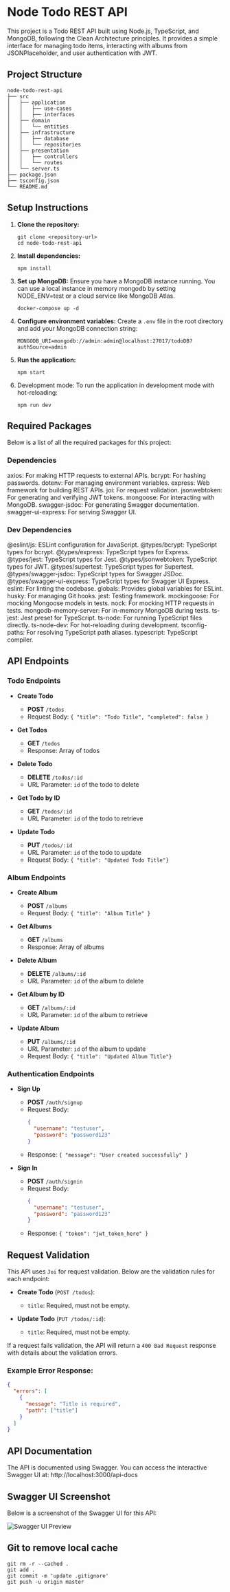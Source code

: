 # Node Todo REST API

This project is a Todo REST API built using Node.js, TypeScript, and MongoDB, following the Clean Architecture principles. It provides a simple interface for managing todo items, interacting with albums from JSONPlaceholder, and user authentication with JWT.

## Project Structure

```
node-todo-rest-api
├── src
│   ├── application
│   │   ├── use-cases
│   │   ├── interfaces
│   ├── domain
│   │   └── entities
│   ├── infrastructure
│   │   ├── database
│   │   └── repositories
│   ├── presentation
│   │   ├── controllers
│   │   └── routes
│   └── server.ts
├── package.json
├── tsconfig.json
└── README.md
```

## Setup Instructions

1. **Clone the repository:**
   ```
   git clone <repository-url>
   cd node-todo-rest-api
   ```

2. **Install dependencies:**
   ```
   npm install
   ```

3. **Set up MongoDB:**
   Ensure you have a MongoDB instance running. You can use a local instance in memory mongodb by setting NODE_ENV=test or a cloud service like MongoDB Atlas.
   ```
   docker-compose up -d
   ```

4. **Configure environment variables:**
   Create a `.env` file in the root directory and add your MongoDB connection string:
   ```
   MONGODB_URI=mongodb://admin:admin@localhost:27017/todoDB?authSource=admin
   ```

5. **Run the application:**
   ```
   npm start
   ```
6. Development mode: To run the application in development mode with hot-reloading:
   ```
   npm run dev
   ```
## Required Packages
Below is a list of all the required packages for this project:

### Dependencies
axios: For making HTTP requests to external APIs.
bcrypt: For hashing passwords.
dotenv: For managing environment variables.
express: Web framework for building REST APIs.
joi: For request validation.
jsonwebtoken: For generating and verifying JWT tokens.
mongoose: For interacting with MongoDB.
swagger-jsdoc: For generating Swagger documentation.
swagger-ui-express: For serving Swagger UI.

### Dev Dependencies
@eslint/js: ESLint configuration for JavaScript.
@types/bcrypt: TypeScript types for bcrypt.
@types/express: TypeScript types for Express.
@types/jest: TypeScript types for Jest.
@types/jsonwebtoken: TypeScript types for JWT.
@types/supertest: TypeScript types for Supertest.
@types/swagger-jsdoc: TypeScript types for Swagger JSDoc.
@types/swagger-ui-express: TypeScript types for Swagger UI Express.
eslint: For linting the codebase.
globals: Provides global variables for ESLint.
husky: For managing Git hooks.
jest: Testing framework.
mockingoose: For mocking Mongoose models in tests.
nock: For mocking HTTP requests in tests.
mongodb-memory-server: For in-memory MongoDB during tests.
ts-jest: Jest preset for TypeScript.
ts-node: For running TypeScript files directly.
ts-node-dev: For hot-reloading during development.
tsconfig-paths: For resolving TypeScript path aliases.
typescript: TypeScript compiler.

## API Endpoints

### Todo Endpoints

- **Create Todo**
  - **POST** `/todos`
  - Request Body: `{ "title": "Todo Title", "completed": false }`

- **Get Todos**
  - **GET** `/todos`
  - Response: Array of todos

- **Delete Todo**
  - **DELETE** `/todos/:id`
  - URL Parameter: `id` of the todo to delete

- **Get Todo by ID**
  - **GET** `/todos/:id`
  - URL Parameter: `id` of the todo to retrieve
  
- **Update Todo**
  - **PUT** `/todos/:id`
  - URL Parameter: `id` of the todo to update
  - Request Body: `{ "title": "Updated Todo Title"}`

### Album Endpoints

- **Create Album**
  - **POST** `/albums`
  - Request Body: `{ "title": "Album Title" }`

- **Get Albums**
  - **GET** `/albums`
  - Response: Array of albums

- **Delete Album**
  - **DELETE** `/albums/:id`
  - URL Parameter: `id` of the album to delete

- **Get Album by ID**
  - **GET** `/albums/:id`
  - URL Parameter: `id` of the album to retrieve

- **Update Album**
  - **PUT** `/albums/:id`
  - URL Parameter: `id` of the album to update
  - Request Body: `{ "title": "Updated Album Title"}`
      
### Authentication Endpoints

- **Sign Up**
  - **POST** `/auth/signup`
  - Request Body:
    ```json
    {
      "username": "testuser",
      "password": "password123"
    }
    ```
  - Response: `{ "message": "User created successfully" }`

- **Sign In**
  - **POST** `/auth/signin`
  - Request Body:
    ```json
    {
      "username": "testuser",
      "password": "password123"
    }
    ```
  - Response: `{ "token": "jwt_token_here" }`

## Request Validation

This API uses `Joi` for request validation. Below are the validation rules for each endpoint:

- **Create Todo** (`POST /todos`):
  - `title`: Required, must not be empty.

- **Update Todo** (`PUT /todos/:id`):
  - `title`: Required, must not be empty.

If a request fails validation, the API will return a `400 Bad Request` response with details about the validation errors.

### Example Error Response:
```json
{
  "errors": [
    {
      "message": "Title is required",
      "path": ["title"]
    }
  ]
}
```

## API Documentation
The API is documented using Swagger. You can access the interactive Swagger UI at:
http://localhost:3000/api-docs

## Swagger UI Screenshot
Below is a screenshot of the Swagger UI for this API:

![Swagger UI Preview](doc/node-todo-api-swagger.png)

## Git to remove local cache
```
git rm -r --cached .
git add .
git commit -m 'update .gitignore'
git push -u origin master

